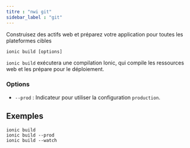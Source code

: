 ```yaml
---
titre : "nwi git"
sidebar_label : "git"
---
```


Construisez des actifs web et préparez votre application pour toutes les plateformes cibles

```shell
ionic build [options]
```

`ionic build` exécutera une compilation Ionic, qui compile les ressources web et les prépare pour le déploiement.

### Options

 - `--prod` : Indicateur pour utiliser la configuration `production`.
      

## Exemples

```shell
ionic build
ionic build --prod
ionic build --watch
```